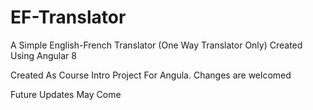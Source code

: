 # EF-Translator
A Simple English-French Translator (One Way Translator Only) Created Using Angular 8

Created As Course Intro Project For Angula. Changes are welcomed

Future Updates May Come
